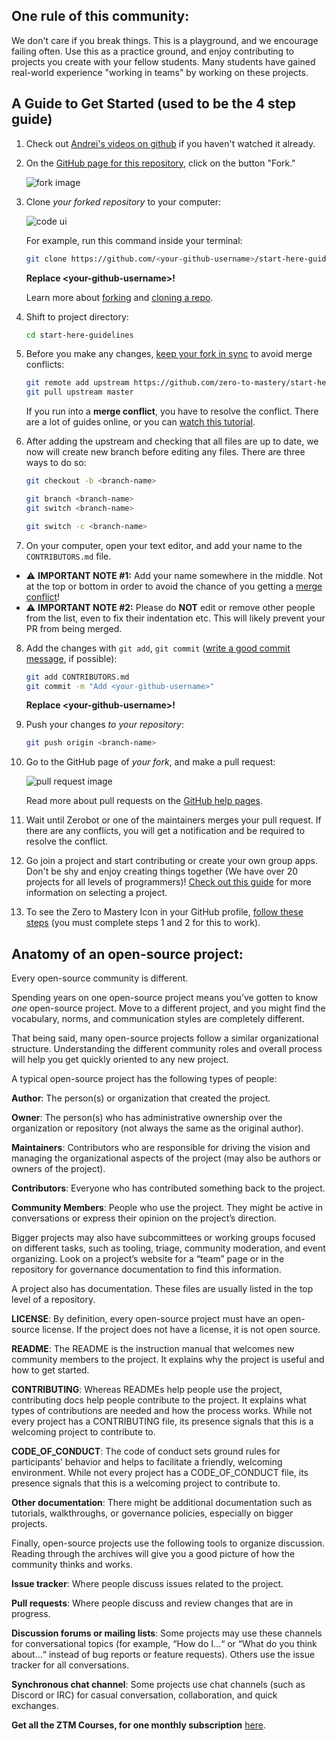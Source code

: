 ## One rule of this community:

We don't care if you break things. This is a playground, and we encourage failing often. Use this as a practice ground, and enjoy contributing to projects you create with your fellow students. Many students have gained real-world experience "working in teams" by working on these projects.

## A Guide to Get Started (used to be the 4 step guide)

1. Check out [Andrei's videos on github](https://www.youtube.com/watch?v=JN63v_czZqI) if you haven't watched it already.

2. On the [GitHub page for this repository](https://github.com/zero-to-mastery/start-here-guidelines), click on the button "Fork."

   ![fork image](https://docs.github.com/assets/cb-28613/images/help/repository/fork_button.png)

3. Clone _your forked repository_ to your computer:

   ![code ui](https://docs.github.com/assets/images/help/repository/code-button.png)

   For example, run this command inside your terminal:

   ```bash
   git clone https://github.com/<your-github-username>/start-here-guidelines.git
   ```

   **Replace \<your-github-username\>!**

   Learn more about [forking](https://help.github.com/en/github/getting-started-with-github/fork-a-repo) and [cloning a repo](https://docs.github.com/en/github/creating-cloning-and-archiving-repositories/cloning-a-repository).

4. Shift to project directory:

   ```bash
   cd start-here-guidelines
   ```

5. Before you make any changes, [keep your fork in sync](https://www.freecodecamp.org/news/how-to-sync-your-fork-with-the-original-git-repository/) to avoid merge conflicts:

   ```bash
   git remote add upstream https://github.com/zero-to-mastery/start-here-guidelines.git
   git pull upstream master
   ```

   If you run into a **merge conflict**, you have to resolve the conflict. There are a lot of guides online, or you can [watch this tutorial](https://www.youtube.com/watch?v=9ZRb01WhuoE&list=PL2HX_yT71umC0SWrtpzaXt0QzwhWyNI4c&index=4).

6. After adding the upstream and checking that all files are up to date, we now will create new branch before editing any files. There are three ways to do so:

   ```bash
   git checkout -b <branch-name>
   ```

   ```bash
   git branch <branch-name>
   git switch <branch-name>
   ```
    ```bash
   git switch -c <branch-name>
   ```

7. On your computer, open your text editor, and add your name to the `CONTRIBUTORS.md` file.

- ⚠️ **IMPORTANT NOTE #1:** Add your name somewhere in the middle. Not at the top or bottom in order to avoid the chance of you getting a [merge conflict](https://www.youtube.com/watch?v=9ZRb01WhuoE&list=PL2HX_yT71umC0SWrtpzaXt0QzwhWyNI4c&index=4)!
- ⚠️ **IMPORTANT NOTE #2:** Please do **NOT** edit or remove other people from the list, even to fix their indentation etc. This will likely prevent your PR from being merged.

8. Add the changes with `git add`, `git commit` ([write a good commit message](https://chris.beams.io/posts/git-commit/), if possible):

   ```bash
   git add CONTRIBUTORS.md
   git commit -m "Add <your-github-username>"
   ```

   **Replace \<your-github-username\>!**

9. Push your changes _to your repository_:

   ```bash
   git push origin <branch-name>
   ```

10. Go to the GitHub page of _your fork_, and make a pull request:

    ![pull request image](https://docs.github.com/assets/cb-87213/images/help/pull_requests/pull-request-review-edit-branch.png)

    Read more about pull requests on the [GitHub help pages](https://help.github.com/en/github/collaborating-with-issues-and-pull-requests/creating-a-pull-request).

11. Wait until Zerobot or one of the maintainers merges your pull request. If there are any conflicts, you will get a notification and be required to resolve the conflict.

12. Go join a project and start contributing or create your own group apps. Don't be shy and enjoy creating things together (We have over 20 projects for all levels of programmers)! [Check out this guide](https://github.com/zero-to-mastery/start-here-guidelines/blob/master/Get_Started.md) for more information on selecting a project.

13. To see the Zero to Mastery Icon in your GitHub profile, [follow these steps](https://help.github.com/articles/publicizing-or-hiding-organization-membership/) (you must complete steps 1 and 2 for this to work).

## Anatomy of an open-source project:

Every open-source community is different.

Spending years on one open-source project means you’ve gotten to know _one_ open-source project. Move to a different project, and you might find the vocabulary, norms, and communication styles are completely different.

That being said, many open-source projects follow a similar organizational structure. Understanding the different community roles and overall process will help you get quickly oriented to any new project.

A typical open-source project has the following types of people:

**Author**: The person(s) or organization that created the project.

**Owner**: The person(s) who has administrative ownership over the organization or repository (not always the same as the original author).

**Maintainers**: Contributors who are responsible for driving the vision and managing the organizational aspects of the project (may also be authors or owners of the project).

**Contributors**: Everyone who has contributed something back to the project.

**Community Members**: People who use the project. They might be active in conversations or express their opinion on the project’s direction.

Bigger projects may also have subcommittees or working groups focused on different tasks, such as tooling, triage, community moderation, and event organizing. Look on a project’s website for a “team” page or in the repository for governance documentation to find this information.

A project also has documentation. These files are usually listed in the top level of a repository.

**LICENSE**: By definition, every open-source project must have an open-source license. If the project does not have a license, it is not open source.

**README**: The README is the instruction manual that welcomes new community members to the project. It explains why the project is useful and how to get started.

**CONTRIBUTING**: Whereas READMEs help people use the project, contributing docs help people contribute to the project. It explains what types of contributions are needed and how the process works. While not every project has a CONTRIBUTING file, its presence signals that this is a welcoming project to contribute to.

**CODE_OF_CONDUCT**: The code of conduct sets ground rules for participants’ behavior and helps to facilitate a friendly, welcoming environment. While not every project has a CODE_OF_CONDUCT file, its presence signals that this is a welcoming project to contribute to.

**Other documentation**: There might be additional documentation such as tutorials, walkthroughs, or governance policies, especially on bigger projects.

Finally, open-source projects use the following tools to organize discussion. Reading through the archives will give you a good picture of how the community thinks and works.

**Issue tracker**: Where people discuss issues related to the project.

**Pull requests**: Where people discuss and review changes that are in progress.

**Discussion forums or mailing lists**: Some projects may use these channels for conversational topics (for example, “How do I…“ or “What do you think about…“ instead of bug reports or feature requests). Others use the issue tracker for all conversations.

**Synchronous chat channel**: Some projects use chat channels (such as Discord or IRC) for casual conversation, collaboration, and quick exchanges.

**Get all the ZTM Courses, for one monthly subscription** [here](https://zerotomastery.io/courses?utm_source=github&utm_medium=start-here-guidelines).
